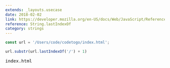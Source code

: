 ```yaml
---
extends: _layouts.usecase
date: 2018-02-02
link: https://developer.mozilla.org/en-US/docs/Web/JavaScript/Reference/Global_Objects/String/lastIndexOf
reference: String.lastIndexOf
category: strings
---
```



```javascript
const url = '/Users/code/codetogo/index.html';

url.substr(url.lastIndexOf('/') + 1)
```

<pre class="output">index.html</pre>